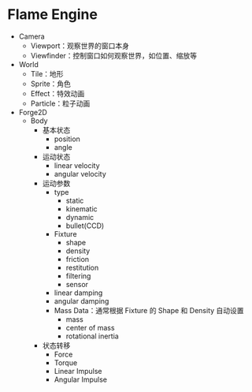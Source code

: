 # Flame Engine

- Camera
  - Viewport：观察世界的窗口本身
  - Viewfinder：控制窗口如何观察世界，如位置、缩放等
- World
  - Tile：地形
  - Sprite：角色
  - Effect：特效动画
  - Particle：粒子动画
- Forge2D
  - Body
    - 基本状态
      - position
      - angle
    - 运动状态
      - linear velocity
      - angular velocity
    - 运动参数
      - type
        - static
        - kinematic
        - dynamic
        - bullet(CCD)
      - Fixture
        - shape
        - density
        - friction
        - restitution
        - filtering
        - sensor
      - linear damping
      - angular damping
      - Mass Data：通常根据 Fixture 的 Shape 和 Density 自动设置
        - mass
        - center of mass
        - rotational inertia
    - 状态转移
      - Force
      - Torque
      - Linear Impulse
      - Angular Impulse
